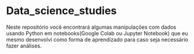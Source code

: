 # Data_science_studies
Neste repositório você encontrará algumas manipulações com dados usando Python em notebooks(Google Colab ou Jupyter Notebook) que eu mesmo desenvolvi como forma de aprendizado para caso seja necessário fazer análises. 
